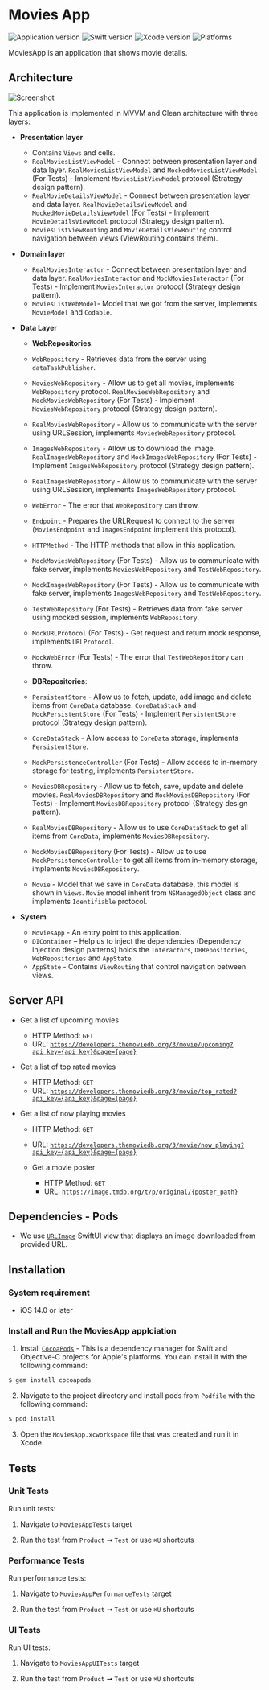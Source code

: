 # Movies App
![Application version](https://img.shields.io/badge/application%20version-v1.0.0-blue)
![Swift version](https://img.shields.io/badge/Swift-%205.4-orange)
![Xcode version](https://img.shields.io/badge/Xcode-%2012.5-yellow)
![Platforms](https://img.shields.io/badge/platforms-iOS%20-lightgrey.svg)

MoviesApp is an application that shows movie details.

## Architecture

![Screenshot](https://github.com/liort2020/MoviesApp/blob/develop/Assets/MoviesAppArchitecture.png)

This application is implemented in MVVM and Clean architecture with three layers:
- **Presentation layer**
  - Contains `Views` and cells.
  - `RealMoviesListViewModel` - Connect between presentation layer and data layer. `RealMoviesListViewModel` and `MockedMoviesListViewModel` (For Tests) - Implement `MoviesListViewModel` protocol (Strategy design pattern).
  - `RealMovieDetailsViewModel` - Connect between presentation layer and data layer. `RealMovieDetailsViewModel` and `MockedMovieDetailsViewModel` (For Tests) - Implement `MovieDetailsViewModel` protocol (Strategy design pattern).
  - `MoviesListViewRouting` and `MovieDetailsViewRouting` control navigation between views (ViewRouting contains them).
  
- **Domain layer**
  - `RealMoviesInteractor` - Connect between presentation layer and data layer. `RealMoviesInteractor` and `MockMoviesInteractor` (For Tests) - Implement `MoviesInteractor` protocol (Strategy design pattern).
  - `MoviesListWebModel`- Model that we got from the server, implements `MovieModel` and `Codable`.
  
- **Data Layer**
  - **WebRepositories**:
  - `WebRepository` - Retrieves data from the server using `dataTaskPublisher`.
  - `MoviesWebRepository` - Allow us to get all movies, implements `WebRepository` protocol. `RealMoviesWebRepository` and `MockMoviesWebRepository` (For Tests) - Implement `MoviesWebRepository` protocol (Strategy design pattern).
  - `RealMoviesWebRepository` - Allow us to communicate with the server using URLSession, implements `MoviesWebRepository` protocol.
  - `ImagesWebRepository` - Allow us to download the image. `RealImagesWebRepository` and `MockImagesWebRepository` (For Tests) - Implement `ImagesWebRepository` protocol (Strategy design pattern).
  - `RealImagesWebRepository` - Allow us to communicate with the server using URLSession, implements `ImagesWebRepository` protocol.
  - `WebError` - The error that `WebRepository` can throw.
  - `Endpoint` - Prepares the URLRequest to connect to the server (`MoviesEndpoint` and `ImagesEndpoint` implement this protocol).
  - `HTTPMethod` - The HTTP methods that allow in this application.
  - `MockMoviesWebRepository` (For Tests) - Allow us to communicate with fake server, implements `MoviesWebRepository` and `TestWebRepository`.
  - `MockImagesWebRepository` (For Tests) - Allow us to communicate with fake server, implements `ImagesWebRepository` and `TestWebRepository`.
  - `TestWebRepository` (For Tests) - Retrieves data from fake server using mocked session, implements `WebRepository`.
  - `MockURLProtocol` (For Tests) - Get request and return mock response, implements `URLProtocol`.
  - `MockWebError` (For Tests) - The error that `TestWebRepository` can throw.
  
   - **DBRepositories**:
  - `PersistentStore` - Allow us to fetch, update, add image and delete items from `CoreData` database. `CoreDataStack` and `MockPersistentStore` (For Tests) - Implement `PersistentStore` protocol (Strategy design pattern).
  - `CoreDataStack` - Allow access to `CoreData` storage, implements `PersistentStore`.
  - `MockPersistenceController` (For Tests) - Allow access to in-memory storage for testing, implements `PersistentStore`.
  - `MoviesDBRepository` - Allow us to fetch, save, update and delete movies. `RealMoviesDBRepository` and `MockMoviesDBRepository` (For Tests) - Implement `MoviesDBRepository` protocol (Strategy design pattern).
  - `RealMoviesDBRepository` - Allow us to use `CoreDataStack` to get all items from `CoreData`, implements `MoviesDBRepository`.
  -  `MockMoviesDBRepository` (For Tests) - Allow us to use `MockPersistenceController` to get all items from in-memory storage, implements `MoviesDBRepository`.
  - `Movie` - Model that we save in `CoreData` database, this model is shown in `Views`. `Movie` model inherit from `NSManagedObject` class and implements `Identifiable` protocol.
  
- **System**
  - `MoviesApp` - An entry point to this application.
  - `DIContainer` – Help us to inject the dependencies (Dependency injection design patterns) holds the `Interactors`, `DBRepositories`, `WebRepositories` and  `AppState`.
  - `AppState` - Contains `ViewRouting` that control navigation between views.
  
  
## Server API
- Get a list of upcoming movies
  - HTTP Method: `GET`
  - URL: [`https://developers.themoviedb.org/3/movie/upcoming?api_key={api_key}&page={page}`](https://api.themoviedb.org/3/movie/upcoming?api_key=2578a81bfe04d4856dfe3525aab74e17&page=1)
  
- Get a list of top rated movies
  - HTTP Method: `GET`
  - URL: [`https://developers.themoviedb.org/3/movie/top_rated?api_key={api_key}&page={page}`](https://api.themoviedb.org/3/movie/top_rated?api_key=2578a81bfe04d4856dfe3525aab74e17&page=1)

- Get a list of now playing movies
  - HTTP Method: `GET`
  - URL: [`https://developers.themoviedb.org/3/movie/now_playing?api_key={api_key}&page={page}`](https://api.themoviedb.org/3/movie/now_playing?api_key=2578a81bfe04d4856dfe3525aab74e17&page=1)
  
  - Get a movie poster
    - HTTP Method: `GET`
    - URL: [`https://image.tmdb.org/t/p/original/{poster_path}`](https://image.tmdb.org/t/p/original/cycDz68DtTjJrDJ1fV8EBq2Xdpb.jpg)
  
  
## Dependencies - Pods
  - We use [`URLImage`](https://cocoapods.org/pods/URLImage#download-an-image-in-ios-14-widget) SwiftUI view that displays an image downloaded from provided URL.
  
  
## Installation
### System requirement
- iOS 14.0 or later

### Install and Run the MoviesApp applciation
1. Install [`CocoaPods`](https://cocoapods.org) - This is a dependency manager for Swift and Objective-C projects for Apple's platforms. 
You can install it with the following command:

```bash
$ gem install cocoapods
```

2. Navigate to the project directory and install pods from `Podfile` with the following command:

```bash
$ pod install
```

3. Open the `MoviesApp.xcworkspace` file that was created and run it in Xcode
    
    
## Tests

### Unit Tests
Run unit tests:
1. Navigate to `MoviesAppTests` target

2. Run the test from `Product` ➞ `Test` or use `⌘U` shortcuts

### Performance Tests
Run performance tests:
1. Navigate to `MoviesAppPerformanceTests` target

2. Run the test from `Product` ➞ `Test` or use `⌘U` shortcuts

### UI Tests
Run UI tests:
1. Navigate to `MoviesAppUITests` target

2. Run the test from `Product` ➞ `Test` or use `⌘U` shortcuts

